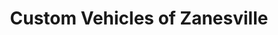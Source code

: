 ---
title: "Custom Vehicles of Zanesville"
url: /zanesville/custom-vehicles-of-zanesville/
shop: Autoteile
---